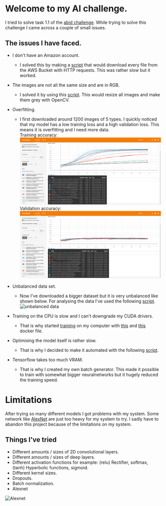 # Welcome to my AI challenge.

I tried to solve task 1.1 of the [abid challenge](https://github.com/silverbottlep/abid_challenge
). While trying to solve this challenge I came across a couple of small issues.

## The issues I have faced.
- I don't have an Amazon account.
	- I solved this by making a [script](https://github.com/Vepnar/AI-challenge/blob/master/bucket-downloader.sh) that would download every file from the AWS Bucket with HTTP requests. This was rather slow but it worked.
- The images are not all the same size and are in RGB.
	- I solved it by using this [script](https://github.com/Vepnar/AI-challenge/blob/master/image_processor.py). This would resize all images and make them grey with OpenCV.
- Overfitting.
	- I first downloaded around 1200 images of 5 types. I quickly noticed that my model has a low training loss and a high validation loss. This means it is overfitting and I need more data. <br>
Training accuracy:
![Training accuracy one](https://raw.githubusercontent.com/Vepnar/AI-challenge/master/pictures/train1.png)Validation accuracy:
![Validation accuracy one](https://raw.githubusercontent.com/Vepnar/AI-challenge/master/pictures/validation1.png)

- Unbalanced data set.
	- Now I've downloaded a bigger dataset but it is very unbalanced like shown below. For analysing the data I've used the following [script](https://github.com/Vepnar/AI-challenge/blob/master/image_analyzer.py).
![unbalanced data](https://raw.githubusercontent.com/silverbottlep/abid_challenge/master/figs/stats.png)      
-  Training on the CPU is slow and I can't downgrade my CUDA drivers.
	- That is why started [training](https://github.com/Vepnar/AI-challenge/blob/master/training.py) on my computer with [this](https://github.com/Vepnar/AI-challenge/blob/master/Dockerfile) and [this](https://github.com/Vepnar/AI-challenge/blob/master/docker-compose.yml) docker file.
- Optimising the model itself is rather slow.
	- That is why I decided to make it automated with the following [script](https://github.com/Vepnar/AI-challenge/blob/master/automated_trainer.py).
- Tensorflow takes too much VRAM.
	- That is why I created my own  batch generator. This made it possible to train with somewhat bigger neuralnetworks but it hugely reduced the training speed.

# Limitations
After trying so many different models I got problems with my system. Some network like [AlexNet](https://en.wikipedia.org/wiki/AlexNet) are just too heavy for my system to try. I sadly have to abandon this project because of the limitations on my system.

## Things I've tried
- Different amounts  / sizes of 2D convolutional layers.
- Different amounts  / sizes of deep layers.
- Different activation functions for example: (relu) Rectifier, softmax, (tanh) Hyperbolic functions, sigmoid.
- Different kernel sizes.
- Dropouts.
- Batch normalization.
- Alexnet

![Alexnet](https://external-content.duckduckgo.com/iu/?u=http%3A%2F%2Fimage.slidesharecdn.com%2Fpydatatalk-150729202131-lva1-app6892%2F95%2Fdeep-learning-with-python-pydata-seattle-2015-35-638.jpg%3Fcb%3D1438315555&f=1&nofb=1)
